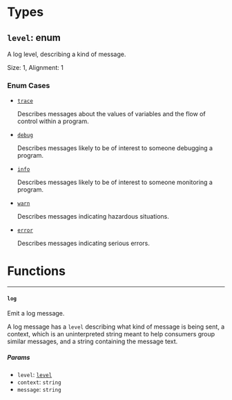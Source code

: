 # Types

## <a href="#level" name="level"></a> `level`: enum

  A log level, describing a kind of message.

Size: 1, Alignment: 1

### Enum Cases

- <a href="level.trace" name="level.trace"></a> [`trace`](#level.trace)

  Describes messages about the values of variables and the flow of control
  within a program.

- <a href="level.debug" name="level.debug"></a> [`debug`](#level.debug)

  Describes messages likely to be of interest to someone debugging a program.

- <a href="level.info" name="level.info"></a> [`info`](#level.info)

  Describes messages likely to be of interest to someone monitoring a program.

- <a href="level.warn" name="level.warn"></a> [`warn`](#level.warn)

  Describes messages indicating hazardous situations.

- <a href="level.error" name="level.error"></a> [`error`](#level.error)

  Describes messages indicating serious errors.

# Functions

----

#### <a href="#log" name="log"></a> `log` 

  Emit a log message.
  
  A log message has a `level` describing what kind of message is being sent,
  a context, which is an uninterpreted string meant to help consumers group
  similar messages, and a string containing the message text.
##### Params

- <a href="#log.level" name="log.level"></a> `level`: [`level`](#level)
- <a href="#log.context" name="log.context"></a> `context`: `string`
- <a href="#log.message" name="log.message"></a> `message`: `string`

